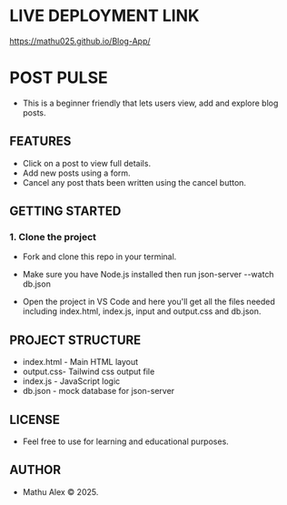 # LIVE DEPLOYMENT LINK
https://mathu025.github.io/Blog-App/


# POST PULSE

- This is a beginner friendly that lets users view, add and explore blog posts.

## FEATURES

- Click on a post to view full details.
- Add new posts using a form.
- Cancel any post thats been written using the cancel button.

## GETTING STARTED

### 1. Clone the project

- Fork and clone this repo in your terminal.

- Make sure you have Node.js installed then run json-server --watch db.json

- Open the project in VS Code and here you'll get all the files needed including index.html, index.js, input and output.css and db.json.

## PROJECT STRUCTURE

- index.html - Main HTML layout
- output.css- Tailwind css output file
- index.js - JavaScript logic
- db.json - mock database for json-server

## LICENSE

- Feel free to use for learning and educational purposes.

## AUTHOR

- Mathu Alex &copy; 2025.
